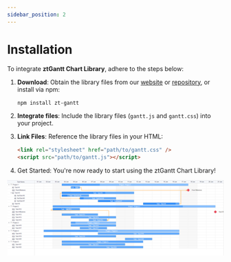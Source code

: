 ```yaml
---
sidebar_position: 2
---
```


# Installation

To integrate **ztGantt Chart Library**, adhere to the steps below:

1.  **Download**: Obtain the library files from our [website](https://zehntech.github.io/zt-gantt/) or [repository](https://github.com/zehntech/zt-gantt), or install via npm:
    ```bash
    npm install zt-gantt
    ```
2.  **Integrate files**: Include the library files (`gantt.js` and `gantt.css`) into your project.
3.  **Link Files**: Reference the library files in your HTML:

    ```html
    <link rel="stylesheet" href="path/to/gantt.css" />
    <script src="path/to/gantt.js"></script>
    ```

4.  Get Started: You're now ready to start using the ztGantt Chart Library!

![ztGantt logo](/gantt-img/zt-gantt-screenshot.png)

